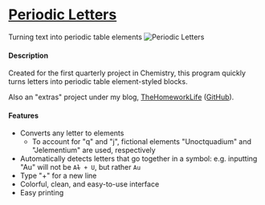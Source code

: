 # [Periodic Letters](http://thehomeworklife.co.nf/extras/PeriodicLetters)
Turning text into periodic table elements
![Periodic Letters](http://s28.postimg.org/dtlkzhowt/agenda_planner.png)

#### Description
Created for the first quarterly project in Chemistry, this program quickly turns letters into periodic table element-styled blocks.

Also an "extras" project under my blog, [TheHomeworkLife](http://www.thehomeworklife.co.nf) ([GitHub](https://github.com/jlam55555/the-homework-life)).

#### Features
- Converts any letter to elements
    - To account for "q" and "j", fictional elements "Unoctquadium" and "Jelementium" are used, respectively
- Automatically detects letters that go together in a symbol: e.g. inputting "Au" will not be <code>A<strike>l</strike> + U</code>, but rather <code>Au</code>
- Type "+" for a new line
- Colorful, clean, and easy-to-use interface
- Easy printing
